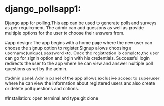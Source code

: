 # django_pollsapp1:
Django app for polling.This app can be used to generate polls and surveys as per requirement.
The admin can add questions as well as provide multiple options for the user to choose their answers from.

#app design:
The app begins with a home page where the new user can choose the signup option to register.Signup allows choosing a username(unique),password etc.
Once the registration is complete,the user can go for signin option and login with his credentials.
Successful login redirects the user to the app where he can view and answer multiple poll questions as set by the admin.

#admin panel:
Admin panel of the app allows exclusive access to superuser where he can view the information about registered users and also create or delete poll questions and options.

#Installation:
open terminal and type:git clone 





